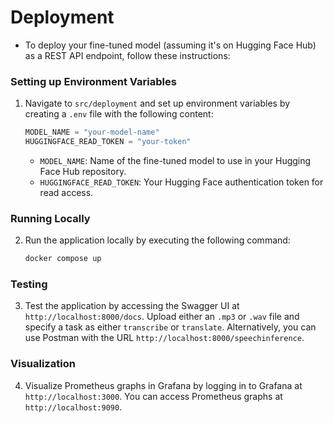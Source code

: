 # Deployment

- To deploy your fine-tuned model (assuming it's on Hugging Face Hub) as a REST API endpoint, follow these instructions:

### Setting up Environment Variables

1. Navigate to `src/deployment` and set up environment variables by creating a `.env` file with the following content:

    ```python
    MODEL_NAME = "your-model-name"
    HUGGINGFACE_READ_TOKEN = "your-token"
    ```

   - `MODEL_NAME`: Name of the fine-tuned model to use in your Hugging Face Hub repository.
   - `HUGGINGFACE_READ_TOKEN`: Your Hugging Face authentication token for read access.

### Running Locally

2. Run the application locally by executing the following command:

    ```bash
    docker compose up
    ```

### Testing

3. Test the application by accessing the Swagger UI at `http://localhost:8000/docs`. Upload either an `.mp3` or `.wav` file and specify a task as either `transcribe` or `translate`. Alternatively, you can use Postman with the URL `http://localhost:8000/speechinference`.

### Visualization

4. Visualize Prometheus graphs in Grafana by logging in to Grafana at `http://localhost:3000`. You can access Prometheus graphs at `http://localhost:9090`.

